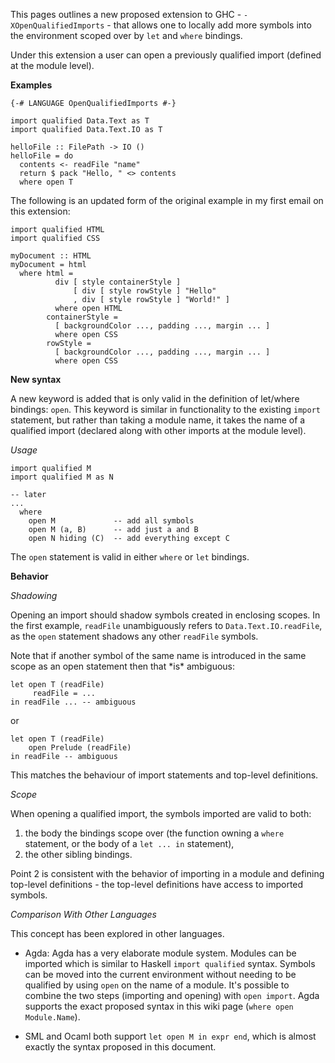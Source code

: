 
This pages outlines a new proposed extension to GHC - `-XOpenQualifiedImports` - that allows one to locally add more symbols into the environment scoped over by `let` and `where` bindings.


Under this extension a user can open a previously qualified import (defined at the module level).

**Examples**

```wiki
{-# LANGUAGE OpenQualifiedImports #-} 

import qualified Data.Text as T
import qualified Data.Text.IO as T

helloFile :: FilePath -> IO ()
helloFile = do
  contents <- readFile "name"
  return $ pack "Hello, " <> contents
  where open T
```


The following is an updated form of the original example in my first email on this extension:

```wiki
import qualified HTML
import qualified CSS

myDocument :: HTML
myDocument = html
  where html =
          div [ style containerStyle ] 
              [ div [ style rowStyle ] "Hello"
              , div [ style rowStyle ] "World!" ]
          where open HTML
        containerStyle =
          [ backgroundColor ..., padding ..., margin ... ]
          where open CSS
        rowStyle = 
          [ backgroundColor ..., padding ..., margin ... ]
          where open CSS
```

**New syntax**


A new keyword is added that is only valid in the definition of let/where bindings: `open`. This keyword is similar in functionality to the existing `import` statement, but rather than taking a module name, it takes the name of a qualified import (declared along with other imports at the module level).

*Usage*

```wiki
import qualified M
import qualified M as N

-- later
...
  where
    open M             -- add all symbols
    open M (a, B)      -- add just a and B
    open N hiding (C)  -- add everything except C
```


The `open` statement is valid in either `where` or `let` bindings.

**Behavior**

*Shadowing*


Opening an import should shadow symbols created in enclosing scopes. In the first example, `readFile` unambiguously refers to `Data.Text.IO.readFile`, as the `open` statement shadows any other `readFile` symbols.


Note that if another symbol of the same name is introduced in the same scope as an open statement then that \*is\* ambiguous:

```wiki
let open T (readFile)
     readFile = ...
in readFile ... -- ambiguous
```


or

```wiki
let open T (readFile)
    open Prelude (readFile)
in readFile -- ambiguous
```


This matches the behaviour of import statements and top-level definitions.

*Scope*


When opening a qualified import, the symbols imported are valid to both:

1. the body the bindings scope over (the function owning a `where` statement, or the body of a `let ... in` statement), 
1. the other sibling bindings.


Point 2 is consistent with the behavior of importing in a module and defining top-level definitions - the top-level definitions have access to imported symbols.

*Comparison With Other Languages*


This concept has been explored in other languages.

- Agda: Agda has a very elaborate module system. Modules can be imported which is similar to Haskell `import qualified` syntax. Symbols can be moved into the current environment without needing to be qualified by using `open` on the name of a module. It's possible to combine the two steps (importing and opening) with `open import`. Agda supports the exact proposed syntax in this wiki page (`where open Module.Name`).

- SML and Ocaml both support `let open M in expr end`,  which is almost exactly the syntax proposed in this document.

